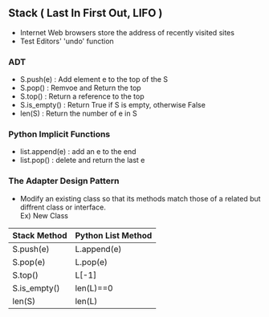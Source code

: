 ## Stack ( Last In First Out, LIFO )
- Internet Web browsers store the address of recently visited sites
- Test Editors' 'undo' function 
  
### ADT
- S.push(e) : Add element e to the top of the S
- S.pop() : Remvoe and Return the top 
- S.top() : Return a reference to the top 
- S.is_empty() : Return True if S is empty, otherwise False
- len(S) : Return the number of e in S
  
### Python Implicit Functions 
- list.append(e) : add an e to the end 
- list.pop() : delete and return the last e 
  
### The Adapter Design Pattern
- Modify an existing class so that its methods match those of a related but diffrent class or interface.  
Ex) New Class

Stack Method|Python List Method|
----------|----------|  
S.push(e) |L.append(e)|   
S.pop(e) |L.pop(e)|
S.top() |L\[-1\] |
S.is_empty() |len(L)==0|
len(S)|len(L)|



 
